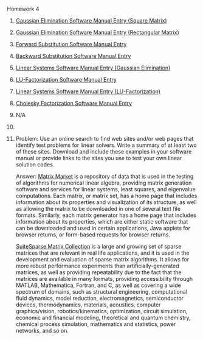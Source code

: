 Homework 4

1. [Gaussian Elimination Software Manual Entry (Square Matrix)](https://github.com/CamWeil/math4610/blob/master/softwaremanual/16sqgauss.md)

2. [Gaussian Elimination Software Manual Entry (Rectangular Matrix)](https://github.com/CamWeil/math4610/blob/master/softwaremanual/17rectgauss.md)

3. [Forward Substitution Software Manual Entry](https://github.com/CamWeil/math4610/blob/master/softwaremanual/18forsub.md)

4. [Backward Substitution Software Manual Entry](https://github.com/CamWeil/math4610/blob/master/softwaremanual/19backsub.md)

5. [Linear Systems Software Manual Entry (Gaussian Elimination)](https://github.com/CamWeil/math4610/blob/master/softwaremanual/20linsysgauss.md)

6. [LU-Factorization Software Manual Entry](https://github.com/CamWeil/math4610/blob/master/softwaremanual/21lufact.md)

7. [Linear Systems Software Manual Entry (LU-Factorization)](https://github.com/CamWeil/math4610/blob/master/softwaremanual/22linsyslu.md)

8. [Cholesky Factorization Software Manual Entry](https://github.com/CamWeil/math4610/blob/master/softwaremanual/23cholfact.md)

9. N/A

10.

11. Problem: Use an online search to find web sites and/or web pages that identify test problems for linear solvers. Write a summary of at least two of these sites. Download and include these examples in your software manual or provide links to the sites you use to test your own linear solution codes.

    Answer: [Matrix Market](https://math.nist.gov/MatrixMarket/) is a repository of data that is used in the testing of algorithms for numerical linear algebra, providing matrix generation software and services for linear systems, least squares, and eigenvalue computations. Each matrix, or matrix set, has a home page that includes information about its properties and visualization of its structure, as well as allowing the matrix to be downloaded in one of several text file formats. Similarly, each matrix generator has a home page that includes information about its properties, which are either static software that can be downloaded and used in certain applications, Java applets for browser returns, or form-based requests for browser returns.
    
    [SuiteSparse Matrix Collection](https://sparse.tamu.edu/) is a large and growing set of sparse matrices that are relevant in real life applications, and it is used in the development and evaluation of sparse matrix algorithms. It allows for more robust performance experiments than artificially-generated matrices, as well as providing repeatability due to the fact that the matrices are available in many formats, providing accessibility through MATLAB, Mathematica, Fortran, and C, as well as covering a wide spectrum of domains, such as structural engineering, computational fluid dynamics, model reduction, electromagnetics, semiconductor devices, thermodynamics, materials, acoustics, computer graphics/vision, robotics/kinematics, optimization, circuit simulation, economic and financial modeling, theoretical and quantum chemistry, chemical process simulation, mathematics and statistics, power networks, and so on.
 

